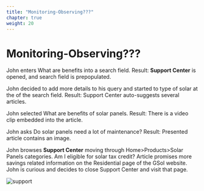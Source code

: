 ```yaml
---
title: "Monitoring-Observing???"
chapter: true
weight: 20
---
```


# Monitoring-Observing???

John enters What are benefits into a search field.
Result: **Support Center** is opened, and search field is prepopulated.

John decided to add more details to his query and started to type of solar at the of the search field.
Result: Support Center auto-suggests several articles.

John selected What are benefits of solar panels.
Result: There is a video clip embedded into the article.

John asks Do solar panels need a lot of maintenance? 
Result: Presented article contains an image.

John browses **Support Center** moving through Home>Products>Solar Panels categories.
Am I eligible for solar tax credit? Article promises more savings related information on the Residential page of the GSol website. John is curious and decides to close Support Center and visit that page.

![support](/images/Suppport.PNG)

